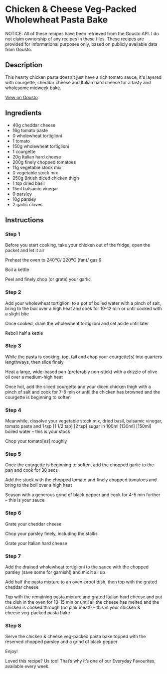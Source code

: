 # Chicken & Cheese Veg-Packed Wholewheat Pasta Bake

NOTICE: All of these recipes have been retrieved from the Gousto API. I do not claim ownership of any recipes in these files. These recipes are provided for informational purposes only, based on publicly available data from Gousto.

## Description

This hearty chicken pasta doesn't just have a rich tomato sauce, it's layered with courgette, cheddar cheese and Italian hard cheese for a tasty and wholesome midweek bake.

[View on Gousto](https://www.gousto.co.uk/recipes/cookbook/chicken-cheese-veg-packed-wholewheat-pasta-bake)

## Ingredients

- 40g cheddar cheese
- 16g tomato paste
- 0 wholewheat tortiglioni
- 1 tomato
- 150g wholewheat tortiglioni
- 1 courgette
- 20g Italian hard cheese
- 200g finely chopped tomatoes
- 11g vegetable stock mix
- 0 vegetable stock mix
- 250g British diced chicken thigh
- 1 tsp dried basil
- 15ml balsamic vinegar
- 0 parsley
- 10g parsley
- 2 garlic cloves

## Instructions


### Step 1

Before you start cooking, take your chicken out of the fridge, open the packet and let it air

Preheat the oven to 240ºC/ 220ºC (fan)/ gas 9

Boil a kettle

Peel and finely chop (or grate) your garlic


### Step 2

Add your wholewheat tortiglioni to a pot of boiled water with a pinch of salt, bring to the boil over a high heat and cook for 10-12 min or until cooked with a slight bite

Once cooked, drain the wholewheat tortiglioni and set aside until later

Reboil half a kettle


### Step 3

While the pasta is cooking, top, tail and chop your courgette[s] into quarters lengthways, then slice finely

Heat a large, wide-based pan (preferably non-stick) with a drizzle of olive oil over a medium-high heat

Once hot, add the sliced courgette and your diced chicken thigh with a pinch of salt and cook for 7-8 min or until the chicken has browned and the courgette is beginning to soften


### Step 4

Meanwhile, dissolve your vegetable stock mix, dried basil, balsamic vinegar, tomato paste and 1 tsp <span class="text-purple">[1 1/2 tsp]</span> <span class="text-danger">[2 tsp]</span> sugar in 100ml<span class="text-danger"> <span class="text-purple">[130ml]</span> [150ml] </span>boiled water – this is your stock

Chop your tomato[es] roughly


### Step 5

Once the courgette is beginning to soften, add the chopped garlic to the pan and cook for 30 secs

Add the stock with the chopped tomato and finely chopped tomatoes and bring to the boil over a high heat

Season with a generous grind of black pepper and cook for 4-5 min further – this is your sauce


### Step 6

Grate your cheddar cheese

Chop your parsley finely, including the stalks

Grate your Italian hard cheese


### Step 7

Add the drained wholewheat tortiglioni to the sauce with the chopped parsley (save some for garnish!) and mix it all up

Add half the pasta mixture to an oven-proof dish, then top with the grated cheddar cheese

Top with the remaining pasta mixture and grated Italian hard cheese and put the dish in the oven for 10-15 min or until all the cheese has melted and the chicken is cooked through (no pink meat!) – this is your chicken & cheese veg-packed pasta bake

### Step 8

Serve the chicken & cheese veg-packed pasta bake topped with the reserved chopped parsley and a grind of black pepper

Enjoy!

<span class="text-danger">Loved this recipe? Us too! That’s why it’s one of our Everyday Favourites, available every week.</span>

